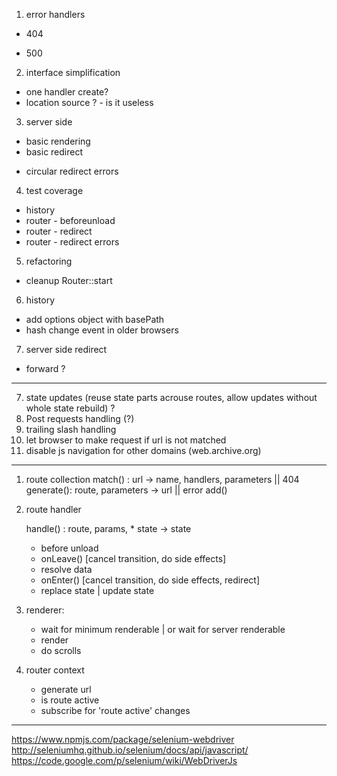 1. error handlers
  + 404
  - 500
2. interface simplification
  - one handler create?
  - location source ? - is it useless
3. server side
  + basic rendering
  + basic redirect
  - circular redirect errors 
4. test coverage
  + history
  + router - beforeunload
  + router - redirect
  + router - redirect errors
5. refactoring
  - cleanup Router::start
6. history
  - add options object with basePath
  - hash change event in older browsers
7. server side redirect
  - forward ?
 ---
 

7. state updates (reuse state parts acrouse routes, allow updates without whole state rebuild) ?
10. Post requests handling (?)
14. trailing slash handling
16. let browser to make request if url is not matched
17. disable js navigation for other domains (web.archive.org)

--------------

1. route collection
	match() : url -> name, handlers, parameters || 404
	generate(): route, parameters -> url || error
    add()
	

2. route handler

	handle() : route, params, * state -> state
	- before unload
	- onLeave() [cancel transition, do side effects]
	- resolve data
	- onEnter() [cancel transition, do side effects, redirect]
	- replace state | update state

3. renderer:
	- wait for minimum renderable | or wait for server renderable
	- render
	- do scrolls
	
4. router context
	- generate url
	- is route active
	- subscribe for 'route active' changes

-------------

https://www.npmjs.com/package/selenium-webdriver
http://seleniumhq.github.io/selenium/docs/api/javascript/
https://code.google.com/p/selenium/wiki/WebDriverJs
